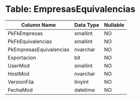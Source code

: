 # Table: EmpresasEquivalencias

| Column Name | Data Type | Nullable |
|-------------|-----------|----------|
| PkFkEmpresas | smallint | NO |
| PkFkEquivalencias | smallint | NO |
| PkEmpresasEquivalencias | nvarchar | NO |
| Exportacion | bit | NO |
| UserMod | smallint | NO |
| HostMod | nvarchar | NO |
| VersionFila | tinyint | NO |
| FechaMod | datetime | NO |
